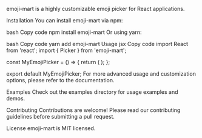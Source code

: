 emoji-mart is a highly customizable emoji picker for React applications.

Installation
You can install emoji-mart via npm:

bash
Copy code
npm install emoji-mart
Or using yarn:

bash
Copy code
yarn add emoji-mart
Usage
jsx
Copy code
import React from 'react';
import { Picker } from 'emoji-mart';

const MyEmojiPicker = () => {
  return (
    <Picker />
  );
};

export default MyEmojiPicker;
For more advanced usage and customization options, please refer to the documentation.

Examples
Check out the examples directory for usage examples and demos.

Contributing
Contributions are welcome! Please read our contributing guidelines before submitting a pull request.

License
emoji-mart is MIT licensed.
